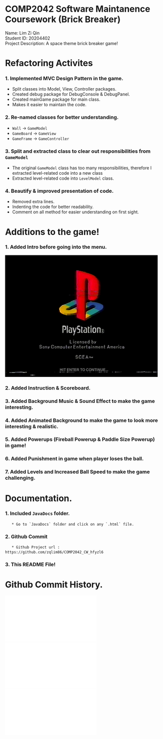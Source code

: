 # COMP2042 Software Maintanence Coursework (Brick Breaker)

Name: Lim Zi Qin\
Student ID: 20204402\
Project Description: A space theme brick breaker game!


# Refactoring Activites

### 1. Implemented MVC Design Pattern in the game.
   * Split classes into Model, View, Controller packages.
   * Created debug package for DebugConsole & DebugPanel.
   * Created mainGame package for main class.
   * Makes it easier to maintain the code.

### 2. Re-named classes for better understanding.
   * `Wall` -> `GameModel`
   * `GameBoard` -> `GameView`
   * `GameFrame` -> `GameController`

### 3. Split and extracted class to clear out responsibilities from `GameModel`
   * The original `GameModel` class has too many responsibilities, therefore I extracted level-related code   into a new class
   * Extracted level-related code into `LevelModel` class.

### 4. Beautify & improved presentation of code.
   * Removed extra lines.
   * Indenting the code for better readability.
   * Comment on all method for easier understanding on first sight.

# Additions to the game!

### 1. Added Intro before going into the menu.
   ![Intro](/Images/IntroView.png)

### 2. Added Instruction & Scoreboard.

### 3. Added Background Music & Sound Effect to make the game interesting.

### 4. Added Animated Background to make the game to look more interesting & realistic.

### 5. Added Powerups (Fireball Powerup & Paddle Size Powerup) in game! 

### 6. Added Punishment in game when player loses the ball.

### 7. Added Levels and Increased Ball Speed to make the game challenging.


# Documentation.

### 1. Included `JavaDocs` folder.
	   * Go to `JavaDocs` folder and click on any `.html` file.

### 2. Github Commit
	   * Github Project url : https://github.com/zqlim86/COMP2042_CW_hfyzl6

### 3. This README File!


# Github Commit History.
![GitCommit](/Images/GithubCommits-1.pdf)
![GitCommit](/Images/GithubCommits-2.pdf)
![GitCommit](/Images/GithubCommits-3.pdf)





